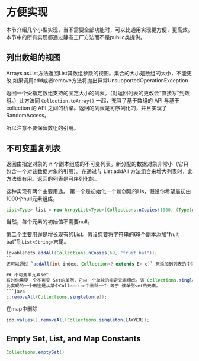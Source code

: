 # 方便实现

本节介绍几个小型实现，当不需要全部功能时，可以比通用实现更方便，更高效。本节中的所有实现都通过静态工厂方法而不是public类提供。

## 列出数组的视图

 Arrays.asList方法返回List其数组参数的视图。集合的大小是数组的大小，不能更改,如果调用add或者remove方法将抛出异常UnsupportedOperationException

 返回一个受指定数组支持的固定大小的列表。（对返回列表的更改会“直接写”到数组。）此方法同 `Collection.toArray()` 一起，充当了基于数组的 API 与基于 collection 的 API 之间的桥梁。返回的列表是可序列化的，并且实现了 RandomAccess。

 所以注意不要保留数组的引用。

 ## 不可变重复列表

 返回由指定对象的 n 个副本组成的不可变列表。新分配的数据对象非常小（它只包含一个对该数据对象的引用）。在通过与 List.addAll 方法组合来增大列表时，此方法很有用。返回的列表是可序列化的。

 这种实现有两个主要用途。
 第一个是初始化一个新创建的Lis，假设你希望最初由1000个null元素组成。

 ```java
 List<Type> list = new ArrayList<Type>(Collections.nCopies(1000, (Type)null);
 ```

 当然，每个元素的初始值不需要null。

 第二个主要用途是增长现有的List。假设您要将字符串的69个副本添加"fruit bat"到`List<String>`末尾。

 ```java
 lovablePets.addAll(Collections.nCopies(69, "fruit bat"));
 ``
 还可以通过 `addAll(int index, Collection<? extends E> c)` 来添加到列表的中间。

 ## 不可变单元素set
 有时你需要一个不可变 Set的单例，它由一个单独的指定元素组成。该 Collections.singleton方法返回这样的Set。
 此实现的一个用途是从某个Collection中删除一个 等于 该单例set的元素。
 ```java
 c.removeAll(Collections.singleton(e));
 ```

 在map中删除
 ```java
 job.values().removeAll(Collections.singleton(LAWYER));
 ```

 ## Empty Set, List, and Map Constants
 ```java
 Collections.emptySet()
 ```
